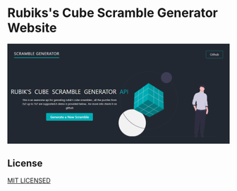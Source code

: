 # Rubiks's Cube Scramble Generator Website

![website](./assets/img.png)

## License

[MIT LICENSED](https://github.com/namanArora1022/rubiks-cube-scramble-generator-website/blob/master/LICENSE)
